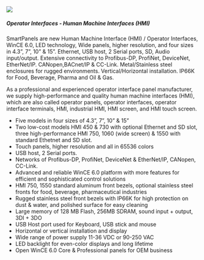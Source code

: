 <div class="grid grid-cols-1 gap-5">
  <div class="flex gap-8 p-6 w-full bg-white border border-neutral-6 rounded-md">
    <div class="grid place-content-center min-w-24 h-24">
      <img src="./partner/brainchild.png" class="object-cover" />
    </div>
    <div>
      <h5>Operator Interfaces - Human Machine Interfaces (HMI)</h5>
      <p class="pt-4">
        SmartPanels are new Human Machine Interface (HMI) / Operator Interfaces, WinCE 6.0, LED technology, Wide panels, higher resolution, and four sizes in 4.3”, 7”, 10” & 15”. Ethernet, USB host, 2 Serial ports, SD, Audio input/output. Extensive connectivity to Profibus-DP, ProfiNet, DeviceNet, EtherNet/IP. CANopen,BACnet/IP & CC-Link. Metal/Stainless steel enclosures for rugged environments. Vertical/Horizontal installation. IP66K for Food, Beverage, Pharma and Oil & Gas.
      </p>
      <p class="pt-4">
        As a professional and experienced operator interface panel manufacturer, we supply high-performance and quality human machine interfaces (HMI), which are also called operator panels, operator interfaces, operator interface terminals, HMI, industrial HMI, HMI screen, and HMI touch screen.
      </p>
      <ul class="list-disc">
        <li class="ml-8">Five models in four sizes of 4.3”, 7”, 10” & 15”</li>
        <li class="ml-8">Two low-cost models HMI 450 & 730 with optional Ethernet and SD slot, three high-performance HMI 750, 1060 (wide screen) & 1550 with standard Ethetnet and SD slot.</li>
        <li class="ml-8">Touch panels, higher resolution and all in 65536 colors</li>
        <li class="ml-8">USB host, 2 Serial ports.</li>
        <li class="ml-8">Networks of Profibus-DP, ProfiNet, DeviceNet & EtherNet/IP, CANopen, CC-Link.</li>
        <li class="ml-8">Advanced and reliable WinCE 6.0 platform with more features for efficient and sophisticated control solutions</li>
        <li class="ml-8">HMI 750, 1550 standard aluminum front bezels, optional stainless steel fronts for food, beverage, pharmaceutical industries</li>
        <li class="ml-8">Rugged stainless steel front bezels with IP66K for high protection on dust & water, and polished surface for easy cleaning</li>
        <li class="ml-8">Large memory of 128 MB Flash, 256MB SDRAM, sound input + output, 3DI + 3DO</li>
        <li class="ml-8">USB Host port used for Keyboard, USB stick and mouse</li>
        <li class="ml-8">Horizontal or vertical installation and display</li>
        <li class="ml-8">Wide range of power supply 11-36 VDC or 90-250 VAC</li>
        <li class="ml-8">LED backlight for even-color displays and long lifetime</li>
        <li class="ml-8">Open WinCE 6.0 Core & Professional panels for OEM business</li>
      </ul>
    </div>
  </div>
</div>
